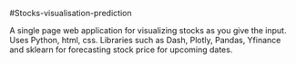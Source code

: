 #Stocks-visualisation-prediction

A single page web application for visualizing stocks as you give the input. Uses Python, html, css. Libraries such as Dash, Plotly, Pandas, Yfinance and sklearn for forecasting stock price for upcoming dates.
